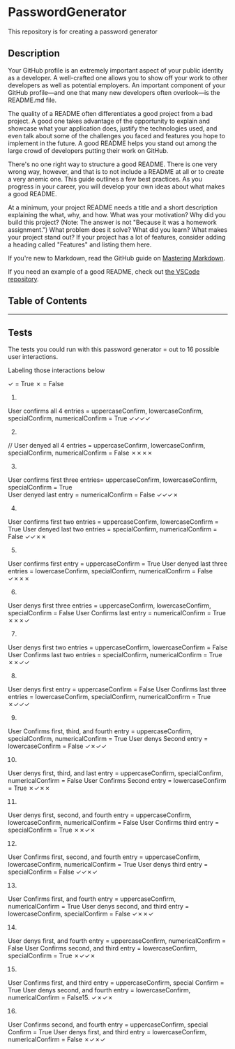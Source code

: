 # PasswordGenerator
This repository is for creating a password generator


## Description 

Your GitHub profile is an extremely important aspect of your public identity as a developer. A well-crafted one allows you to show off your work to other developers as well as potential employers. An important component of your GitHub profile—and one that many new developers often overlook—is the README.md file.

The quality of a README often differentiates a good project from a bad project. A good one takes advantage of the opportunity to explain and showcase what your application does, justify the technologies used, and even talk about some of the challenges you faced and features you hope to implement in the future. A good README helps you stand out among the large crowd of developers putting their work on GitHub.

There's no one right way to structure a good README. There is one very wrong way, however, and that is to not include a README at all or to create a very anemic one. This guide outlines a few best practices. As you progress in your career, you will develop your own ideas about what makes a good README.

At a minimum, your project README needs a title and a short description explaining the what, why, and how. What was your motivation? Why did you build this project? (Note: The answer is not "Because it was a homework assignment.") What problem does it solve? What did you learn? What makes your project stand out? If your project has a lot of features, consider adding a heading called "Features" and listing them here.

If you're new to Markdown, read the GitHub guide on [Mastering Markdown](https://guides.github.com/features/mastering-markdown/).

If you need an example of a good README, check out [the VSCode repository](https://github.com/microsoft/vscode).


## Table of Contents



---

## Tests

The tests you could run with this password generator = out to 16 possible user interactions.

Labeling those interactions below

✓ = True
✗ = False

01.
User confirms all 4 entries = uppercaseConfirm, lowercaseConfirm, specialConfirm, numericalConfirm = True
✓✓✓✓

02.
// User denyed all 4 entries = uppercaseConfirm, lowercaseConfirm, specialConfirm, numericalConfirm = False
✗✗✗✗

03.
User confirms first three entries= uppercaseConfirm, lowercaseConfirm, specialConfirm = True  
User denyed last entry = numericalConfirm = False
✓✓✓✗

04.
User confirms first two entries = uppercaseConfirm, lowercaseConfirm = True
User denyed last two entries = specialConfirm, numericalConfirm = False 
✓✓✗✗

05.
User confirms first entry = uppercaseConfirm = True
User denyed last three entries = lowercaseConfirm, specialConfirm, numericalConfirm = False
✓✗✗✗

06.
User denys first three entries = uppercaseConfirm, lowercaseConfirm, specialConfirm = False
User Confirms last entry = numericalConfirm = True
✗✗✗✓

07.
User denys first two entries = uppercaseConfirm, lowercaseConfirm = False
User Confirms last two entries = specialConfirm, numericalConfirm = True
✗✗✓✓

08.
User denys first entry = uppercaseConfirm = False
User Confirms last three entries = lowercaseConfirm, specialConfirm, numericalConfirm = True
✗✓✓✓

09.
User Confirms first, third, and fourth entry = uppercaseConfirm, specialConfirm, numericalConfirm = True
User denys Second entry = lowercaseConfirm = False
✓✗✓✓

10.
User denys first, third, and last entry = uppercaseConfirm, specialConfirm, numericalConfirm = False
User Confirms Second entry = lowercaseConfirm = True
✗✓✗✗

11.
User denys first, second, and fourth entry = uppercaseConfirm, lowercaseConfirm, numericalConfirm = False
User Confirms third entry = specialConfirm = True
✗✗✓✗

12.
User Confirms first, second, and fourth entry = uppercaseConfirm, lowercaseConfirm, numericalConfirm = True
User denys third entry = specialConfirm = False
✓✓✗✓

13.
User Confirms first, and fourth entry = uppercaseConfirm, numericalConfirm = True
User denys second, and third entry = lowercaseConfirm, specialConfirm = False
✓✗✗✓

14.
User denys first, and fourth entry = uppercaseConfirm, numericalConfirm = False
User Confirms second, and third entry = lowercaseConfirm, specialConfirm = True
✗✓✓✗

15.
 User Confirms first, and third entry = uppercaseConfirm, special Confirm = True
 User denys second, and fourth entry = lowercaseConfirm, numericalConfirm = False15.
✓✗✓✗

16.
 User Confirms second, and fourth entry = uppercaseConfirm, special Confirm = True
 User denys first, and third entry = lowercaseConfirm, numericalConfirm = False
✗✓✗✓
